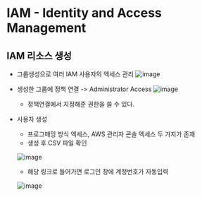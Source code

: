 # IAM - Identity and Access Management

## IAM 리소스 생성
- 그룹생성으로 여러 IAM 사용자의 엑세스 관리
![image](https://user-images.githubusercontent.com/38865267/126244188-4d772aff-4913-4b55-bd73-9bf2fcb8f346.png)

- 생성한 그룹에 정책 연결 -> Administrator Access
![image](https://user-images.githubusercontent.com/38865267/126244340-d35e880e-725a-49f3-ba0f-5290a8673be5.png)
  - 정책연결에서 지정해준 권한을 쓸 수 있다.
- 사용자 생성
  - 프로그매밍 방식 엑세스, AWS 관리자 콘솔 엑세스 두 가지가 존재
  - 생성 후 CSV 파일 확인
  
  ![image](https://user-images.githubusercontent.com/38865267/126244554-0a1d124f-f171-4f9b-91e8-4cfe78fce733.png)
  - 해당 링크로 들어가면 로그인 창에 계정번호가 자동입력
  
  ![image](https://user-images.githubusercontent.com/38865267/126244665-01811eee-c8fc-4ba1-8bf4-18a709e226b8.png)
